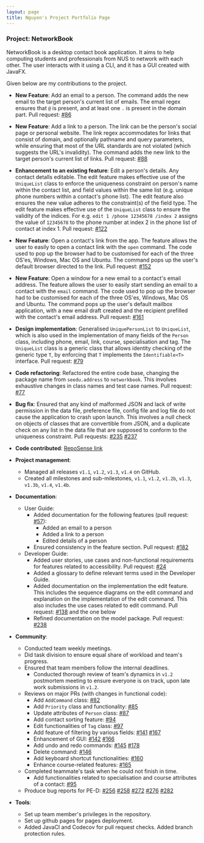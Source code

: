 ```yaml
---
layout: page
title: Nguyen's Project Portfolio Page
---
```


### Project: NetworkBook

NetworkBook is a desktop contact book application. It aims to help computing students and professionals from NUS to network with each other. The user interacts with it using a CLI, and it has a GUI created with JavaFX.

Given below are my contributions to the project.

* **New Feature**: Add an email to a person.
The command adds the new email to the target person's current list of emails.
The email regex ensures that `@` is present, and at least one `.` is present in the domain part.
Pull request: [#86](https://github.com/AY2324S1-CS2103T-T08-2/tp/pull/86)

* **New Feature**: Add a link to a person.
The link can be the person's social page or personal website.
The link regex accommodates for links that consist of domain, and optionally pathname and query parameters, while ensuring that most of the URL standards are not violated (which suggests the URL's invalidity).
The command adds the new link to the target person's current list of links.
Pull request: [#88](https://github.com/AY2324S1-CS2103T-T08-2/tp/pull/88)

* **Enhancement to an existing feature**: Edit a person's details.
Any contact detalls editable.
The edit feature makes effective use of the `UniqueList` class to enforce the uniqueness constraint on person's name within the contact list, and field values within the same list (e.g. unique phone numbers within a contact's phone list).
The edit feature also ensures the new value adheres to the constraint(s) of the field type.
The edit feature makes effective use of the `UniqueList` class to ensure the validity of the indices.
For e.g. `edit 1 /phone 12345678 /index 2` assigns the value of `12345678` to the phone number at index 2 in the phone list of contact at index 1.
Pull request: [#122](https://github.com/AY2324S1-CS2103T-T08-2/tp/pull/122)

* **New Feature**: Open a contact's link from the app.
The feature allows the user to easily to open a contact link with the  `open` command.
The code used to pop up the browser had to be customised for each of the three OS'es, Windows, Mac OS and Ubuntu.
The command pops up the user's default browser directed to the link.
Pull request: [#152](https://github.com/AY2324S1-CS2103T-T08-2/tp/pull/152)

* **New Feature**: Open a window for a new email to a contact's email address.
The feature allows the user to easily start sending an email to a contact with the `email` command.
The code used to pop up the browser had to be customised for each of the three OS'es, Windows, Mac OS and Ubuntu.
The command pops up the user's default mailbox application, with a new email draft created and the recipient prefilled with the contact's email address.
Pull request: [#161](https://github.com/AY2324S1-CS2103T-T08-2/tp/pull/161)

* **Design implementation**: Generalised `UniquePersonList` to `UniqueList`, which is also used in the implementation of many fields of the `Person` class, including phone, email, link, course, specialisation and tag.
The `UniqueList` class is a generic class that allows identity checking of the generic type `T`, by enforcing that `T` implements the `Identifiable<T>` interface.
Pull request: [#79](https://github.com/AY2324S1-CS2103T-T08-2/tp/pull/79)

* **Code refactoring**: Refactored the entire code base, changing the package name from `seedu.address` to `networkbook`.
This involves exhaustive changes in class names and test case names.
Pull request: [#77](https://github.com/AY2324S1-CS2103T-T08-2/tp/pull/77)

* **Bug fix**: Ensured that any kind of malformed JSON and lack of write permission in the data file, preference file, config file and log file do not cause the application to crash upon launch.
This involves a null check on objects of classes that are convertible from JSON,
and a duplicate check on any list in the data file that are supposed to conform to the uniqueness constraint.
Pull requests: [#235](https://github.com/AY2324S1-CS2103T-T08-2/tp/pull/235) [#237](https://github.com/AY2324S1-CS2103T-T08-2/tp/pull/237)

* **Code contributed**: [RepoSense link](https://nus-cs2103-ay2324s1.github.io/tp-dashboard/?search=&sort=groupTitle&sortWithin=title&timeframe=commit&mergegroup=&groupSelect=groupByRepos&breakdown=true&checkedFileTypes=docs~functional-code~test-code&since=2023-09-22&tabOpen=true&tabType=authorship&tabAuthor=nknguyenhc&tabRepo=AY2324S1-CS2103T-T08-2%2Ftp%5Bmaster%5D&authorshipIsMergeGroup=false&authorshipFileTypes=docs~functional-code~test-code&authorshipIsBinaryFileTypeChecked=false&authorshipIsIgnoredFilesChecked=false)

* **Project management**:
  * Managed all releases `v1.1`, `v1.2`, `v1.3`, `v1.4` on GitHub.
  * Created all milestones and sub-milestones, `v1.1`, `v1.2`, `v1.2b`, `v1.3`, `v1.3b`, `v1.4`, `v1.4b`.

* **Documentation**:
  * User Guide:
    * Added documentation for the following features (pull request: [#57](https://github.com/AY2324S1-CS2103T-T08-2/tp/pull/57)):
      * Added an email to a person
      * Added a link to a person
      * Edited details of a person
    * Ensured consistency in the feature section. Pull request: [#182](https://github.com/AY2324S1-CS2103T-T08-2/tp/pull/182)
  * Developer Guide:
    * Added user stories, use cases and non-functional requirements
    for features related to accessibility. Pull request: [#24](https://github.com/AY2324S1-CS2103T-T08-2/tp/pull/24)
    * Added a glossary to define relevant terms used in the Developer Guide.
    * Added documentation on the implementation the edit feature.
    This includes the sequence diagrams on the edit command and explanation on the implementation of the edit command.
    This also includes the use cases related to edit command.
    Pull request: [#138](https://github.com/AY2324S1-CS2103T-T08-2/tp/pull/138) and the one below
    * Refined documentation on the model package. Pull request: [#238](https://github.com/AY2324S1-CS2103T-T08-2/tp/pull/238)

* **Community**:
  * Conducted team weekly meetings.
  * Did task division to ensure equal share of workload and team's progress.
  * Ensured that team members follow the internal deadlines.
    * Conducted thorough review of team's dynamics in `v1.2` postmortem meeting to ensure everyone is on track, upon late work submissions in `v1.2`.
  * Reviews on major PRs (with changes in functional code):
    * Add `AddCommand` class: [#82](https://github.com/AY2324S1-CS2103T-T08-2/tp/pull/82)
    * Add `Priority` class and functionality: [#85](https://github.com/AY2324S1-CS2103T-T08-2/tp/pull/85)
    * Update attributes of `Person` class: [#87](https://github.com/AY2324S1-CS2103T-T08-2/tp/pull/87)
    * Add contact sorting feature: [#94](https://github.com/AY2324S1-CS2103T-T08-2/tp/pull/94)
    * Edit functionalities of `Tag` class: [#97](https://github.com/AY2324S1-CS2103T-T08-2/tp/pull/97)
    * Add feature of filtering by various fields: [#141](https://github.com/AY2324S1-CS2103T-T08-2/tp/pull/141) [#167](https://github.com/AY2324S1-CS2103T-T08-2/tp/pull/167)
    * Enhancement of GUI: [#142](https://github.com/AY2324S1-CS2103T-T08-2/tp/pull/142) [#166](https://github.com/AY2324S1-CS2103T-T08-2/tp/pull/166)
    * Add undo and redo commands: [#145](https://github.com/AY2324S1-CS2103T-T08-2/tp/pull/145) [#178](https://github.com/AY2324S1-CS2103T-T08-2/tp/pull/178)
    * Delete command: [#146](https://github.com/AY2324S1-CS2103T-T08-2/tp/pull/146)
    * Add keyboard shortcut functionalities: [#160](https://github.com/AY2324S1-CS2103T-T08-2/tp/pull/160)
    * Enhance course-related features: [#165](https://github.com/AY2324S1-CS2103T-T08-2/tp/pull/165)
  * Completed teammate's task when he could not finish in time.
    * Add functionalities related to specialisation and course attributes of a contact: [#95](https://github.com/AY2324S1-CS2103T-T08-2/tp/pull/95)
  * Produce bug reports for PE-D: [#256](https://github.com/AY2324S1-CS2103T-T17-3/tp/issues/256) [#258](https://github.com/AY2324S1-CS2103T-T17-3/tp/issues/258) [#272](https://github.com/AY2324S1-CS2103T-T17-3/tp/issues/272) [#276](https://github.com/AY2324S1-CS2103T-T17-3/tp/issues/276) [#282](https://github.com/AY2324S1-CS2103T-T17-3/tp/issues/282)

* **Tools**:
  * Set up team member's privileges in the repository.
  * Set up github pages for pages deployment.
  * Added JavaCI and Codecov for pull request checks. Added branch protection rules.
